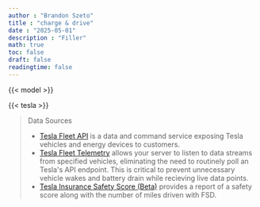 ```yaml
---
author : "Brandon Szeto"
title : "charge & drive"
date : "2025-05-01"
description : "Filler"
math: true
toc: false
draft: false
readingtime: false
---
```

{{< model >}}

{{< tesla >}}

> Data Sources
> - [Tesla Fleet API](https://developer.tesla.com/docs/fleet-api/getting-started/what-is-fleet-api) is a data and command service exposing Tesla vehicles and energy devices to customers.
> - [Tesla Fleet Telemetry](https://developer.tesla.com/docs/fleet-api/fleet-telemetry) allows your server to listen to data streams from specified vehicles, eliminating the need to routinely poll an Tesla's API endpoint. This is critical to prevent unnecessary vehicle wakes and battery drain while recieving live data points.
> - [Tesla Insurance Safety Score (Beta)](https://www.tesla.com/support/insurance/safety-score) provides a report of a safety score along with the number of miles driven with FSD.
